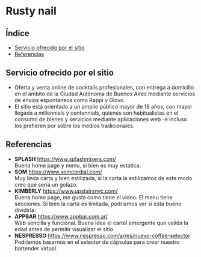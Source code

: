 # Rusty nail

## Índice
- [Servicio ofrecido por el sitio](#Servicio-ofrecido-por-el-sitio)
- [Referencias](#Referencias)

## Servicio ofrecido por el sitio
- Oferta y venta online de cocktails profesionales, con entrega a domicilio en el ámbito de la Ciudad Autónoma de Buenos Aires mediante servicios de envíos espontáneos como Rappi y Glovo.
- El sitio está orientado a un amplio público mayor de 18 años, con mayor llegada a millennials y centennials, quienes son habitualistas en el consumo de bienes y servicios mediante aplicaciones web -e incluso los prefieren por sobre los medios tradicionales.

## Referencias
- **SPLASH** https://www.splashmixers.com/ <br> Buena home page y menu, si bien es muy estatica.
- **SOM** https://www.somcordial.com/ <br> Muy linda carta y bien estilizada, si la carta la estilizamos de este modo creo que sería un golazo. 
- **KIMBERLY** https://www.upstairsnyc.com/ <br> Buena home page, me gusta como tiene el video. El menu tiene secciones. Si bien la carta es limitada, podriamos ver si esta bueno dividirla. <br/>
- **APPBAR** https://www.appbar.com.ar/ <br> Web sencilla y funcional. Buena idea el cartel emergente que valida la edad antes de permitir visualizar el sitio.
- **NESPRESSO** https://www.nespresso.com/ar/es/nuevo-coffee-selector <br> Podríamos basarnos en el selector de cápsulas para crear nuestro bartender virtual.
